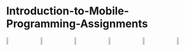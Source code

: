 # Introduction-to-Mobile-Programming-Assignments

<div style="display: flex; flex-wrap: wrap; justify-content: space-between;">
  <img src="https://github.com/ebrukilic61/Android-Programming-Assignments/assets/83811956/858e322c-5ce6-4d76-ba6c-239ce8fcd8e3" width="10%" />
  <img src="https://github.com/ebrukilic61/Android-Programming-Assignments/assets/83811956/37f70873-3ed8-4ce2-a73c-1ccc26d807bf" width="10%" />
  <img src="https://github.com/ebrukilic61/Android-Programming-Assignments/assets/83811956/3d15c420-6a92-44d5-9966-38235b35d18e" width="10%" />
  <img src="https://github.com/ebrukilic61/Android-Programming-Assignments/assets/83811956/5955d2cf-b91b-4f4e-94ea-c01f7ba4a76f" width="10%" />
  <img src="https://github.com/ebrukilic61/Android-Programming-Assignments/assets/83811956/c8a77f83-93c2-4d82-800a-251ae68dc157" width="10%" />
  <img src="https://github.com/ebrukilic61/Android-Programming-Assignments/assets/83811956/ac6c3bce-6031-4daa-b3ba-de8972098633" width="10%" />
</div>
